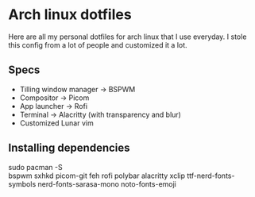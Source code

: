 # Arch linux dotfiles
Here are all my personal dotfiles for arch linux that I use everyday. I stole this config from a lot of people and customized it a lot.

## Specs
- Tilling window manager -> BSPWM
- Compositor -> Picom
- App launcher -> Rofi
- Terminal -> Alacritty (with transparency and blur)
- Customized Lunar vim

## Installing dependencies
sudo pacman -S \
  bspwm sxhkd
  picom-git
  feh
  rofi
  polybar
  alacritty
  xclip
  ttf-nerd-fonts-symbols nerd-fonts-sarasa-mono noto-fonts-emoji

